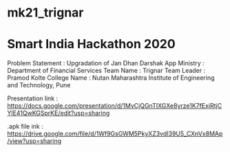 # mk21_trignar

# Smart India Hackathon 2020

Problem Statement : Upgradation of Jan Dhan Darshak App
Ministry : Department of Financial Services
Team Name : Trignar
Team Leader : Pramod Kolte
College Name : Nutan Maharashtra Institute of Engineering and Technology, Pune

Presentation link : https://docs.google.com/presentation/d/1MvCjQGnTIXGXe8yrze1K7fExjRtjCYlE41QwKGSprKE/edit?usp=sharing

.apk file ink : https://drive.google.com/file/d/1Wf9GsGWM5PkyXZ3vdI39U5_CXnVx8MAp/view?usp=sharing
